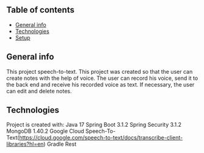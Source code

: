 ## Table of contents
* [General info](#general-info)
* [Technologies](#technologies)
* [Setup](#setup)
  
## General info
This project speech-to-text. This project was created so that the user can create notes with the help of voice. The user can record his voice, send it to the back end and receive his recorded voice as text. If necessary, the user can edit and delete notes.

## Technologies
Project is created with:
Java 17
Spring Boot 3.1.2
Spring Security 3.1.2
MongoDB 1.40.2
Google Cloud Speech-To-Text(https://cloud.google.com/speech-to-text/docs/transcribe-client-libraries?hl=en)
Gradle
Rest
